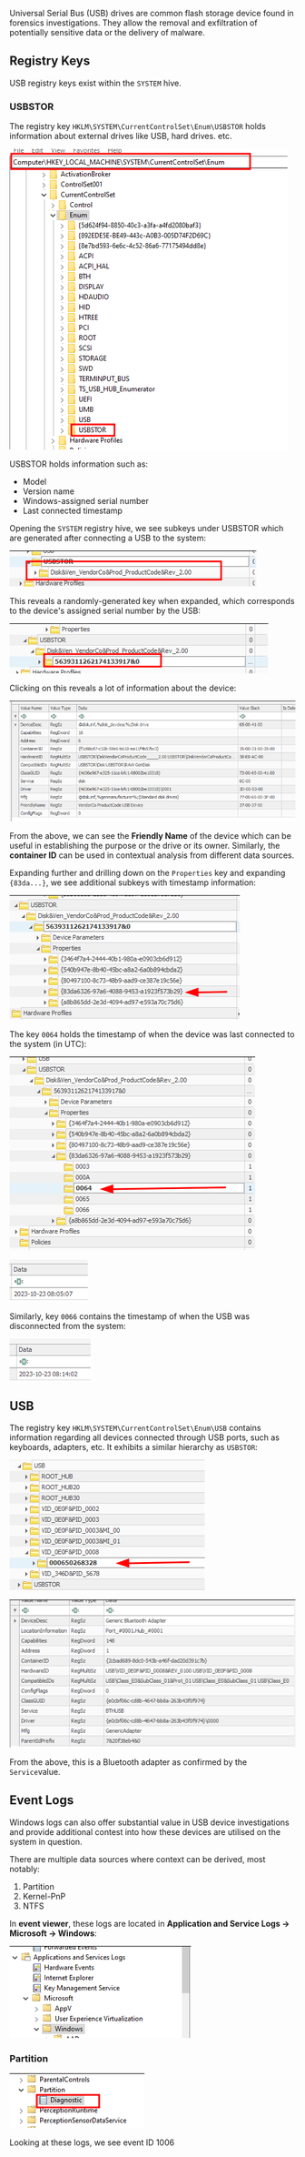 Universal Serial Bus (USB) drives are common flash storage device found in forensics investigations. They allow the removal and exfiltration of potentially sensitive data or the delivery of malware.

## Registry Keys

USB registry keys exist within the `SYSTEM` hive.

### USBSTOR

The registry key `HKLM\SYSTEM\CurrentControlSet\Enum\USBSTOR` holds information about external drives like USB, hard drives. etc.

![](/images/usbstor.png)

USBSTOR holds information such as:

- Model
- Version name
- Windows-assigned serial number
- Last connected timestamp

Opening the `SYSTEM` registry hive, we see subkeys under USBSTOR which are generated after connecting a USB to the system:

![](/images/usbstor_subkey.png)

This reveals a randomly-generated key when expanded, which corresponds to the device's assigned serial number by the USB:

![](/images/usbstor_serial.png)

Clicking on this reveals a lot of information about the device:

![](/images/usbstor_info.png)

From the above, we can see the **Friendly Name** of the device which can be useful in establishing the purpose or the drive or its owner. Similarly, the **container ID** can be used in contextual analysis from different data sources.

Expanding further and drilling down on the `Properties` key and expanding `{83da...}`, we see additional subkeys with timestamp information:

![](/images/usbstor_properties.png)

The key `0064` holds the timestamp of when the device was last connected to the system (in UTC):

![](/images/usbstor_connected_timestamp.png)

![](/images/usbstor_connected_timestamp_data.png)

Similarly, key `0066` contains the timestamp of when the USB was disconnected from the system:

![](/images/usbstor_disconnected_timestamp.png)

## USB

The registry key `HKLM\SYSTEM\CurrentControlSet\Enum\USB` contains information regarding all devices connected through USB ports, such as keyboards, adapters, etc. It exhibits a similar hierarchy as `USBSTOR`:

![](/images/usb_hierarchy.png)

![](/images/usb_data.png)

From the above, this is a Bluetooth adapter as confirmed by the `Service`value.

## Event Logs

Windows logs can also offer substantial value in USB device investigations and provide additional contest into how these devices are utilised on the system in question.

There are multiple data sources where context can be derived, most notably:

1. Partition
2. Kernel-PnP
3. NTFS

In **event viewer**, these logs are located in **Application and Service Logs -> Microsoft -> Windows**:

![](/images/usb_event_logs.png)

### Partition

![](/images/usb_parition_source.png)

Looking at these logs, we see event ID 1006